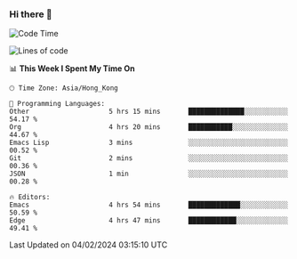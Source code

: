 ### Hi there 👋

<!--
**nicehiro/nicehiro** is a ✨ _special_ ✨ repository because its `README.md` (this file) appears on your GitHub profile.

Here are some ideas to get you started:

- 🔭 I’m currently working on ...
- 🌱 I’m currently learning ...
- 👯 I’m looking to collaborate on ...
- 🤔 I’m looking for help with ...
- 💬 Ask me about ...
- 📫 How to reach me: ...
- 😄 Pronouns: ...
- ⚡ Fun fact: ...
-->

<!--START_SECTION:waka-->
![Code Time](http://img.shields.io/badge/Code%20Time-215%20hrs%2010%20mins-blue)

![Lines of code](https://img.shields.io/badge/From%20Hello%20World%20I%27ve%20Written-2.6%20million%20lines%20of%20code-blue)

📊 **This Week I Spent My Time On** 

```text
🕑︎ Time Zone: Asia/Hong_Kong

💬 Programming Languages: 
Other                    5 hrs 15 mins       ██████████████░░░░░░░░░░░   54.17 % 
Org                      4 hrs 20 mins       ███████████░░░░░░░░░░░░░░   44.67 % 
Emacs Lisp               3 mins              ░░░░░░░░░░░░░░░░░░░░░░░░░   00.52 % 
Git                      2 mins              ░░░░░░░░░░░░░░░░░░░░░░░░░   00.36 % 
JSON                     1 min               ░░░░░░░░░░░░░░░░░░░░░░░░░   00.28 % 

🔥 Editors: 
Emacs                    4 hrs 54 mins       █████████████░░░░░░░░░░░░   50.59 % 
Edge                     4 hrs 47 mins       ████████████░░░░░░░░░░░░░   49.41 % 
```


 Last Updated on 04/02/2024 03:15:10 UTC
<!--END_SECTION:waka-->
